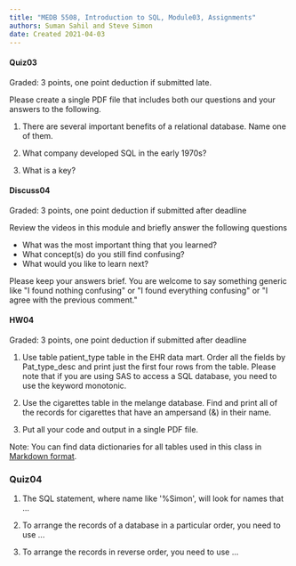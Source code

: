 ```yaml
---
title: "MEDB 5508, Introduction to SQL, Module03, Assignments"
authors: Suman Sahil and Steve Simon
date: Created 2021-04-03
---
```


#### Quiz03

Graded: 3 points, one point deduction if submitted late.

Please create a single PDF file that includes both our questions and your answers to the following.

1. There are several important benefits of a relational database. Name one of them.

2. What company developed SQL in the early 1970s?

3. What is a key?

#### Discuss04

Graded: 3 points, one point deduction if submitted after deadline

Review the videos in this module and briefly answer the following questions

+ What was the most important thing that you learned?
+ What concept(s) do you still find confusing?
+ What would you like to learn next?

Please keep your answers brief. You are welcome to say something generic like "I found nothing confusing" or "I found everything confusing" or "I agree with the previous comment."

#### HW04

Graded: 3 points, one point deduction if submitted after deadline

1. Use table patient_type table in the EHR data mart. Order all the fields by Pat_type_desc and print just the first four rows from the table. Please note that if you are using SAS to access a SQL database, you need to use the keyword monotonic.

2. Use the cigarettes table in the melange database. Find and print all of the records for cigarettes that have an ampersand (&) in their name.

3. Put all your code and output in a single PDF file.

Note: You can find data dictionaries for all tables used in this class in [Markdown format][git1].

### Quiz04

1. The SQL statement, where name like '%Simon', will look for names that ...

2. To arrange the records of a database in a particular order, you need to use ...

3. To arrange the records in reverse order, you need to use ...

[git1]: https://github.com/pmean/introduction-to-sql/blob/master/data/all-data.md
